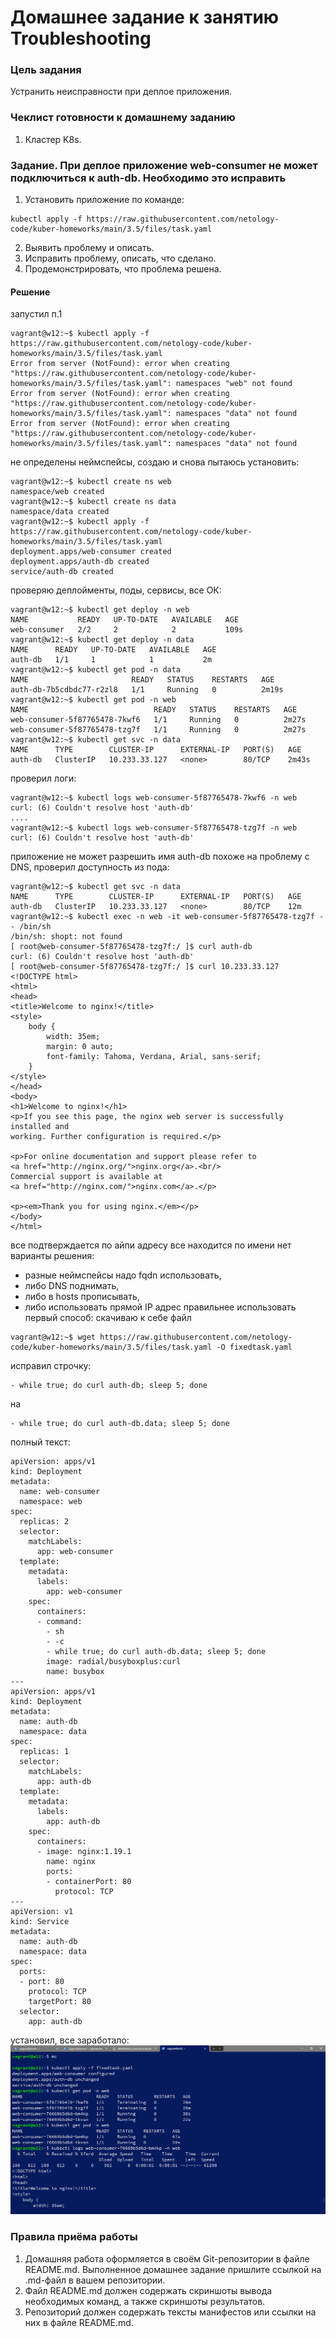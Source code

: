 # Домашнее задание к занятию Troubleshooting

### Цель задания

Устранить неисправности при деплое приложения.

### Чеклист готовности к домашнему заданию

1. Кластер K8s.

### Задание. При деплое приложение web-consumer не может подключиться к auth-db. Необходимо это исправить

1. Установить приложение по команде:
```shell
kubectl apply -f https://raw.githubusercontent.com/netology-code/kuber-homeworks/main/3.5/files/task.yaml
```
2. Выявить проблему и описать.
3. Исправить проблему, описать, что сделано.
4. Продемонстрировать, что проблема решена.

#### Решение
запустил п.1
```
vagrant@w12:~$ kubectl apply -f https://raw.githubusercontent.com/netology-code/kuber-homeworks/main/3.5/files/task.yaml
Error from server (NotFound): error when creating "https://raw.githubusercontent.com/netology-code/kuber-homeworks/main/3.5/files/task.yaml": namespaces "web" not found
Error from server (NotFound): error when creating "https://raw.githubusercontent.com/netology-code/kuber-homeworks/main/3.5/files/task.yaml": namespaces "data" not found
Error from server (NotFound): error when creating "https://raw.githubusercontent.com/netology-code/kuber-homeworks/main/3.5/files/task.yaml": namespaces "data" not found
```
не определены неймспейсы, создаю и снова пытаюсь установить:
```
vagrant@w12:~$ kubectl create ns web
namespace/web created
vagrant@w12:~$ kubectl create ns data
namespace/data created
vagrant@w12:~$ kubectl apply -f https://raw.githubusercontent.com/netology-code/kuber-homeworks/main/3.5/files/task.yaml
deployment.apps/web-consumer created
deployment.apps/auth-db created
service/auth-db created
```
проверяю деплойменты, поды, сервисы, все ОК:
```
vagrant@w12:~$ kubectl get deploy -n web
NAME           READY   UP-TO-DATE   AVAILABLE   AGE
web-consumer   2/2     2            2           109s
vagrant@w12:~$ kubectl get deploy -n data
NAME      READY   UP-TO-DATE   AVAILABLE   AGE
auth-db   1/1     1            1           2m
vagrant@w12:~$ kubectl get pod -n data
NAME                       READY   STATUS    RESTARTS   AGE
auth-db-7b5cdbdc77-r2zl8   1/1     Running   0          2m19s
vagrant@w12:~$ kubectl get pod -n web
NAME                            READY   STATUS    RESTARTS   AGE
web-consumer-5f87765478-7kwf6   1/1     Running   0          2m27s
web-consumer-5f87765478-tzg7f   1/1     Running   0          2m27s
vagrant@w12:~$ kubectl get svc -n data
NAME      TYPE        CLUSTER-IP      EXTERNAL-IP   PORT(S)   AGE
auth-db   ClusterIP   10.233.33.127   <none>        80/TCP    2m43s

```
проверил логи:
```
vagrant@w12:~$ kubectl logs web-consumer-5f87765478-7kwf6 -n web
curl: (6) Couldn't resolve host 'auth-db'
....
vagrant@w12:~$ kubectl logs web-consumer-5f87765478-tzg7f -n web
curl: (6) Couldn't resolve host 'auth-db'
```
приложение не может разрешить имя auth-db похоже на проблему с DNS, проверил доступность из пода:
```
vagrant@w12:~$ kubectl get svc -n data
NAME      TYPE        CLUSTER-IP      EXTERNAL-IP   PORT(S)   AGE
auth-db   ClusterIP   10.233.33.127   <none>        80/TCP    12m
vagrant@w12:~$ kubectl exec -n web -it web-consumer-5f87765478-tzg7f -- /bin/sh
/bin/sh: shopt: not found
[ root@web-consumer-5f87765478-tzg7f:/ ]$ curl auth-db
curl: (6) Couldn't resolve host 'auth-db'
[ root@web-consumer-5f87765478-tzg7f:/ ]$ curl 10.233.33.127
<!DOCTYPE html>
<html>
<head>
<title>Welcome to nginx!</title>
<style>
    body {
        width: 35em;
        margin: 0 auto;
        font-family: Tahoma, Verdana, Arial, sans-serif;
    }
</style>
</head>
<body>
<h1>Welcome to nginx!</h1>
<p>If you see this page, the nginx web server is successfully installed and
working. Further configuration is required.</p>

<p>For online documentation and support please refer to
<a href="http://nginx.org/">nginx.org</a>.<br/>
Commercial support is available at
<a href="http://nginx.com/">nginx.com</a>.</p>

<p><em>Thank you for using nginx.</em></p>
</body>
</html>
```
все подтверждается по айпи адресу все находится по имени нет варианты решения:
  - разные неймспейсы надо fqdn использовать,
  - либо DNS поднимать, 
  - либо в hosts прописывать,
  - либо использовать прямой IP адрес
правильнее использовать первый способ:
скачиваю к себе файл
```
vagrant@w12:~$ wget https://raw.githubusercontent.com/netology-code/kuber-homeworks/main/3.5/files/task.yaml -O fixedtask.yaml
```
исправил строчку:
```
- while true; do curl auth-db; sleep 5; done
```
на
```
- while true; do curl auth-db.data; sleep 5; done
```
полный текст:
```
apiVersion: apps/v1
kind: Deployment
metadata:
  name: web-consumer
  namespace: web
spec:
  replicas: 2
  selector:
    matchLabels:
      app: web-consumer
  template:
    metadata:
      labels:
        app: web-consumer
    spec:
      containers:
      - command:
        - sh
        - -c
        - while true; do curl auth-db.data; sleep 5; done
        image: radial/busyboxplus:curl
        name: busybox
---
apiVersion: apps/v1
kind: Deployment
metadata:
  name: auth-db
  namespace: data
spec:
  replicas: 1
  selector:
    matchLabels:
      app: auth-db
  template:
    metadata:
      labels:
        app: auth-db
    spec:
      containers:
      - image: nginx:1.19.1
        name: nginx
        ports:
        - containerPort: 80
          protocol: TCP
---
apiVersion: v1
kind: Service
metadata:
  name: auth-db
  namespace: data
spec:
  ports:
  - port: 80
    protocol: TCP
    targetPort: 80
  selector:
    app: auth-db
```
установил, все заработало:
![img.png](img.png)
### Правила приёма работы

1. Домашняя работа оформляется в своём Git-репозитории в файле README.md. Выполненное домашнее задание пришлите ссылкой на .md-файл в вашем репозитории.
2. Файл README.md должен содержать скриншоты вывода необходимых команд, а также скриншоты результатов.
3. Репозиторий должен содержать тексты манифестов или ссылки на них в файле README.md.